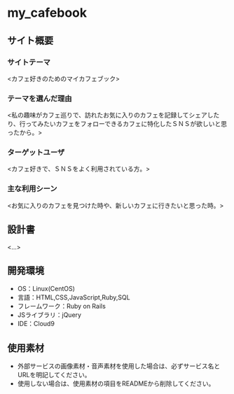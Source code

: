 # my_cafebook

## サイト概要
### サイトテーマ
<カフェ好きのためのマイカフェブック>

### テーマを選んだ理由
<私の趣味がカフェ巡りで、訪れたお気に入りのカフェを記録してシェアしたり、行ってみたいカフェをフォローできるカフェに特化したＳＮＳが欲しいと思ったから。>

### ターゲットユーザ
<カフェ好きで、ＳＮＳをよく利用されている方。>

### 主な利用シーン
<お気に入りのカフェを見つけた時や、新しいカフェに行きたいと思った時。>

## 設計書
<...>

## 開発環境
- OS：Linux(CentOS)
- 言語：HTML,CSS,JavaScript,Ruby,SQL
- フレームワーク：Ruby on Rails
- JSライブラリ：jQuery
- IDE：Cloud9

## 使用素材
- 外部サービスの画像素材・音声素材を使用した場合は、必ずサービス名とURLを明記してください。
- 使用しない場合は、使用素材の項目をREADMEから削除してください。